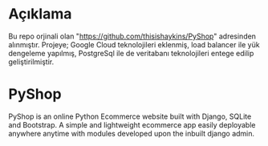 # Açıklama
Bu repo orjinali olan "https://github.com/thisishaykins/PyShop" adresinden alınmıştır. Projeye; Google Cloud teknolojileri eklenmiş, load balancer ile yük dengeleme yapılmış, PostgreSql ile de veritabanı teknolojileri entege edilip geliştirilmiştir.
# PyShop

PyShop is an online Python Ecommerce website built with Django, SQLite and Bootstrap. A simple and lightweight ecommerce app easily deployable anywhere anytime with modules developed upon the inbuilt django admin.


